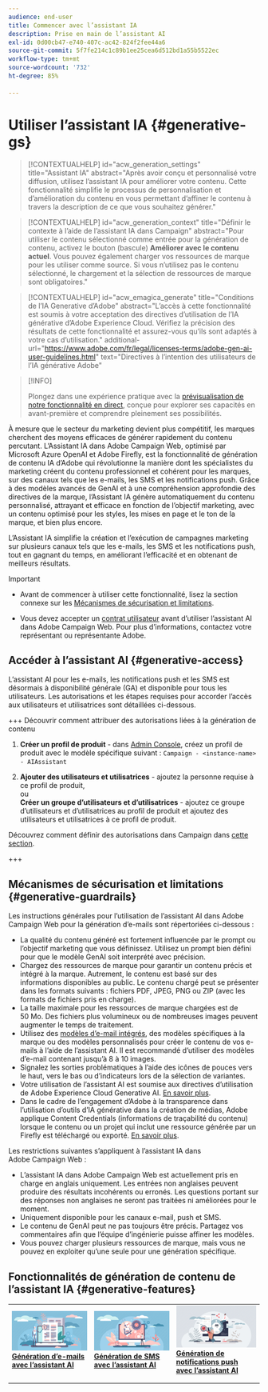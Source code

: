 ```yaml
---
audience: end-user
title: Commencer avec l’assistant IA
description: Prise en main de l’assistant AI
exl-id: 0d00cb47-e740-407c-ac42-824f2fee44a6
source-git-commit: 5f7fe214c1c89b1ee25cea6d512bd1a55b5522ec
workflow-type: tm+mt
source-wordcount: '732'
ht-degree: 85%

---
```


# Utiliser l’assistant IA {#generative-gs}

>[!CONTEXTUALHELP]
>id="acw_generation_settings"
>title="Assistant IA"
>abstract="Après avoir conçu et personnalisé votre diffusion, utilisez l’assistant IA pour améliorer votre contenu. Cette fonctionnalité simplifie le processus de personnalisation et d’amélioration du contenu en vous permettant d’affiner le contenu à travers la description de ce que vous souhaitez générer."

>[!CONTEXTUALHELP]
>id="acw_generation_context"
>title="Définir le contexte à l’aide de l’assistant IA dans Campaign"
>abstract="Pour utiliser le contenu sélectionné comme entrée pour la génération de contenu, activez le bouton (bascule) **Améliorer avec le contenu actuel**. Vous pouvez également charger vos ressources de marque pour les utiliser comme source. Si vous n’utilisez pas le contenu sélectionné, le chargement et la sélection de ressources de marque sont obligatoires."

>[!CONTEXTUALHELP]
>id="acw_emagica_generate"
>title="Conditions de l’IA Generative d’Adobe"
>abstract="L’accès à cette fonctionnalité est soumis à votre acceptation des directives d’utilisation de l’IA générative d’Adobe Experience Cloud. Vérifiez la précision des résultats de cette fonctionnalité et assurez-vous qu’ils sont adaptés à votre cas d’utilisation."
>additional-url="https://www.adobe.com/fr/legal/licenses-terms/adobe-gen-ai-user-guidelines.html" text="Directives à l’intention des utilisateurs de l’IA générative Adobe"

>[!INFO]
>
>Plongez dans une expérience pratique avec la [prévisualisation de notre fonctionnalité en direct](https://experienceleague.adobe.com/fr/apps/journey-optimizer/ai-assistant-content-accelerator), conçue pour explorer ses capacités en avant-première et comprendre pleinement ses possibilités.

À mesure que le secteur du marketing devient plus compétitif, les marques cherchent des moyens efficaces de générer rapidement du contenu percutant. L’Assistant IA dans Adobe Campaign Web, optimisé par Microsoft Azure OpenAI et Adobe Firefly, est la fonctionnalité de génération de contenu IA d’Adobe qui révolutionne la manière dont les spécialistes du marketing créent du contenu professionnel et cohérent pour les marques, sur des canaux tels que les e-mails, les SMS et les notifications push. Grâce à des modèles avancés de GenAI et à une compréhension approfondie des directives de la marque, l’Assistant IA génère automatiquement du contenu personnalisé, attrayant et efficace en fonction de l’objectif marketing, avec un contenu optimisé pour les styles, les mises en page et le ton de la marque, et bien plus encore.

L’Assistant IA simplifie la création et l’exécution de campagnes marketing sur plusieurs canaux tels que les e-mails, les SMS et les notifications push, tout en gagnant du temps, en améliorant l’efficacité et en obtenant de meilleurs résultats.

>[!IMPORTANT]
>
>* Avant de commencer à utiliser cette fonctionnalité, lisez la section connexe sur les [Mécanismes de sécurisation et limitations](#generative-guardrails).
>
>* Vous devez accepter un [contrat utilisateur](https://www.adobe.com/fr/legal/licenses-terms/adobe-dx-gen-ai-user-guidelines.html) avant d’utiliser l’assistant AI dans Adobe Campaign Web. Pour plus d’informations, contactez votre représentant ou représentante Adobe.

## Accéder à l’assistant AI {#generative-access}

L’assistant AI pour les e-mails, les notifications push et les SMS est désormais à disponibilité générale (GA) et disponible pour tous les utilisateurs. Les autorisations et les étapes requises pour accorder l’accès aux utilisateurs et utilisatrices sont détaillées ci-dessous.

+++ Découvrir comment attribuer des autorisations liées à la génération de contenu

1. **Créer un profil de produit** - dans [Admin Console](https://stage.adminconsole.adobe.com/), créez un profil de produit avec le modèle spécifique suivant :
   `Campaign - <instance-name> - AIAssistant`

1. **Ajouter des utilisateurs et utilisatrices** - ajoutez la personne requise à ce profil de produit,\
   ou\
   **Créer un groupe d’utilisateurs et d’utilisatrices** - ajoutez ce groupe d’utilisateurs et d’utilisatrices au profil de produit et ajoutez des utilisateurs et utilisatrices à ce profil de produit.

Découvrez comment définir des autorisations dans Campaign dans [cette section](../get-started/permissions.md).

+++

## Mécanismes de sécurisation et limitations {#generative-guardrails}

Les instructions générales pour l’utilisation de l’assistant AI dans Adobe Campaign Web pour la génération d’e-mails sont répertoriées ci-dessous :

* La qualité du contenu généré est fortement influencée par le prompt ou l’objectif marketing que vous définissez. Utilisez un prompt bien défini pour que le modèle GenAI soit interprété avec précision.
* Chargez des ressources de marque pour garantir un contenu précis et intégré à la marque. Autrement, le contenu est basé sur des informations disponibles au public. Le contenu chargé peut se présenter dans les formats suivants : fichiers PDF, JPEG, PNG ou ZIP (avec les formats de fichiers pris en charge).
* La taille maximale pour les ressources de marque chargées est de 50 Mo. Des fichiers plus volumineux ou de nombreuses images peuvent augmenter le temps de traitement.
* Utilisez des [modèles d’e-mail intégrés](../email/create-email-templates.md), des modèles spécifiques à la marque ou des modèles personnalisés pour créer le contenu de vos e-mails à l’aide de l’assistant AI. Il est recommandé d’utiliser des modèles d’e-mail contenant jusqu’à 8 à 10 images.
* Signalez les sorties problématiques à l’aide des icônes de pouces vers le haut, vers le bas ou d’indicateurs lors de la sélection de variantes.
* Votre utilisation de l’assistant AI est soumise aux directives d’utilisation de Adobe Experience Cloud Generative AI. [En savoir plus](https://www.adobe.com/fr/legal/licenses-terms/adobe-dx-gen-ai-user-guidelines.html).
* Dans le cadre de l’engagement d’Adobe à la transparence dans l’utilisation d’outils d’IA générative dans la création de médias, Adobe applique Content Credentials (informations de traçabilité du contenu) lorsque le contenu ou un projet qui inclut une ressource générée par un Firefly est téléchargé ou exporté. [En savoir plus](https://helpx.adobe.com/fr/firefly/using/content-credentials.html).

Les restrictions suivantes s’appliquent à l’assistant IA dans Adobe Campaign Web :

* L’assistant IA dans Adobe Campaign Web est actuellement pris en charge en anglais uniquement. Les entrées non anglaises peuvent produire des résultats incohérents ou erronés. Les questions portant sur des réponses non anglaises ne seront pas traitées ni améliorées pour le moment.
* Uniquement disponible pour les canaux e-mail, push et SMS.
* Le contenu de GenAI peut ne pas toujours être précis. Partagez vos commentaires afin que l’équipe d’ingénierie puisse affiner les modèles.
* Vous pouvez charger plusieurs ressources de marque, mais vous ne pouvez en exploiter qu’une seule pour une génération spécifique.

## Fonctionnalités de génération de contenu de l’assistant IA {#generative-features}

<table style="table-layout:fixed"><tr style="border: 0;">
<td>
<a href="generative-content.md">
<img alt="[Génération d’e-mails avec l’Assistant IA]" src="assets/do-not-localize/text-genai.jpeg">
</a>
<div>
<a href="generative-content.md"><strong>Génération d’e-mails avec l’assistant AI</strong></a>
</div>
<p>
</td>
<td>
<a href="generative-sms.md">
<img alt="[Génération de SMS avec l’Assistant IA]" src="assets/do-not-localize/image-genai.jpeg">
</a>
<div><a href="generative-sms.md"><strong>Génération de SMS avec l’assistant AI</strong>
</div>
<p>
</td>
<td>
<a href="generative-push.md">
<img alt="[Génération de notifications push avec l’Assistant IA]" src="assets/do-not-localize/email-genai.jpeg">
</a>
<div>
<a href="generative-push.md"><strong>Génération de notifications push avec l’assistant AI</strong></a>
</div>
<p></td>
</tr></table>